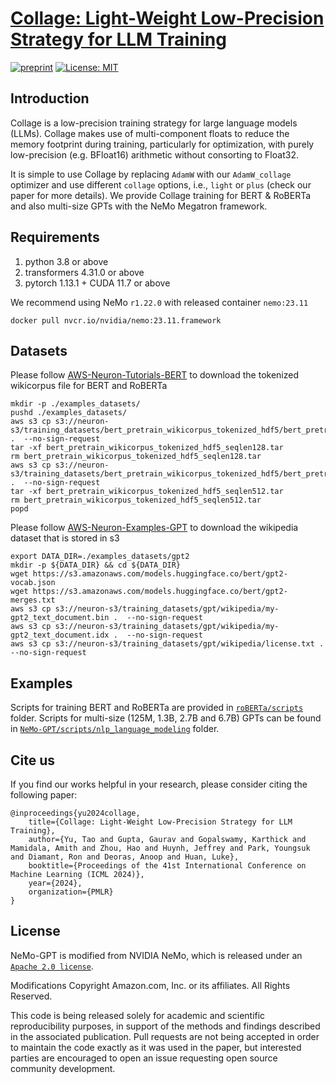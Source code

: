 # [Collage: Light-Weight Low-Precision Strategy for LLM Training](https://arxiv.org/abs/2405.03637)

[![preprint](https://img.shields.io/static/v1?label=arXiv&message=2405.03637&color=B31B1B&logo=arXiv)](https://arxiv.org/abs/2405.03637)
[![License: MIT](https://img.shields.io/badge/License-Apache--2.0-green.svg)](https://opensource.org/licenses/Apache-2.0)

Introduction
------------

Collage is a low-precision training strategy for large language models (LLMs). 
Collage makes use of multi-component floats to reduce the memory footprint during training, particularly for optimization, 
with purely low-precision (e.g. BFloat16) arithmetic without consorting to Float32. 

It is simple to use Collage by replacing `AdamW` with our `AdamW_collage` optimizer and use different `collage` options, i.e., `light` or `plus` 
(check our paper for more details). We provide Collage training for BERT & RoBERTa and also multi-size GPTs with the NeMo Megatron framework. 

Requirements
------------
1) python 3.8 or above
2) transformers 4.31.0 or above
3) pytorch 1.13.1 + CUDA 11.7 or above

We recommend using NeMo ``r1.22.0`` with released container ``nemo:23.11``

    docker pull nvcr.io/nvidia/nemo:23.11.framework

Datasets
--------

Please follow [AWS-Neuron-Tutorials-BERT](https://awsdocs-neuron.readthedocs-hosted.com/en/latest/frameworks/torch/torch-neuronx/tutorials/training/bert.html#hf-bert-pretraining-tutorial) to download the tokenized wikicorpus file for BERT and RoBERTa

    mkdir -p ./examples_datasets/
    pushd ./examples_datasets/
    aws s3 cp s3://neuron-s3/training_datasets/bert_pretrain_wikicorpus_tokenized_hdf5/bert_pretrain_wikicorpus_tokenized_hdf5_seqlen128.tar .  --no-sign-request
    tar -xf bert_pretrain_wikicorpus_tokenized_hdf5_seqlen128.tar
    rm bert_pretrain_wikicorpus_tokenized_hdf5_seqlen128.tar
    aws s3 cp s3://neuron-s3/training_datasets/bert_pretrain_wikicorpus_tokenized_hdf5/bert_pretrain_wikicorpus_tokenized_hdf5_seqlen512.tar .  --no-sign-request
    tar -xf bert_pretrain_wikicorpus_tokenized_hdf5_seqlen512.tar
    rm bert_pretrain_wikicorpus_tokenized_hdf5_seqlen512.tar
    popd

Please follow [AWS-Neuron-Examples-GPT](https://github.com/aws-neuron/aws-neuron-parallelcluster-samples/blob/master/examples/jobs/neuronx-nemo-megatron-gpt-job.md) to 
download the wikipedia dataset that is stored in s3

    export DATA_DIR=./examples_datasets/gpt2
    mkdir -p ${DATA_DIR} && cd ${DATA_DIR}
    wget https://s3.amazonaws.com/models.huggingface.co/bert/gpt2-vocab.json
    wget https://s3.amazonaws.com/models.huggingface.co/bert/gpt2-merges.txt
    aws s3 cp s3://neuron-s3/training_datasets/gpt/wikipedia/my-gpt2_text_document.bin .  --no-sign-request
    aws s3 cp s3://neuron-s3/training_datasets/gpt/wikipedia/my-gpt2_text_document.idx .  --no-sign-request
    aws s3 cp s3://neuron-s3/training_datasets/gpt/wikipedia/license.txt .  --no-sign-request

Examples
--------

Scripts for training BERT and RoBERTa are provided in [`roBERTa/scripts`](https://github.com/amazon-science/collage/tree/main/roBERTa/scripts) folder.
Scripts for multi-size (125M, 1.3B, 2.7B and 6.7B) GPTs can be found in [`NeMo-GPT/scripts/nlp_language_modeling`](https://github.com/amazon-science/collage/tree/main/NeMo-GPT/scripts/nlp_language_modeling) folder. 

Cite us
------------

If you find our works helpful in your research, please consider citing the following paper:

    @inproceedings{yu2024collage,
        title={Collage: Light-Weight Low-Precision Strategy for LLM Training},
        author={Yu, Tao and Gupta, Gaurav and Gopalswamy, Karthick and Mamidala, Amith and Zhou, Hao and Huynh, Jeffrey and Park, Youngsuk and Diamant, Ron and Deoras, Anoop and Huan, Luke},
        booktitle={Proceedings of the 41st International Conference on Machine Learning (ICML 2024)},
        year={2024},
        organization={PMLR}
    }

License
-------
NeMo-GPT is modified from NVIDIA NeMo, which is released under an [`Apache 2.0 license`](https://github.com/NVIDIA/NeMo/blob/stable/LICENSE).

Modifications Copyright Amazon.com, Inc. or its affiliates. All Rights Reserved.

This code is being released solely for academic and scientific reproducibility purposes, in support of the methods and findings described in the associated publication. Pull requests are not being accepted in order to maintain the code exactly as it was used in the paper, but interested parties are encouraged to open an issue requesting open source community development.
